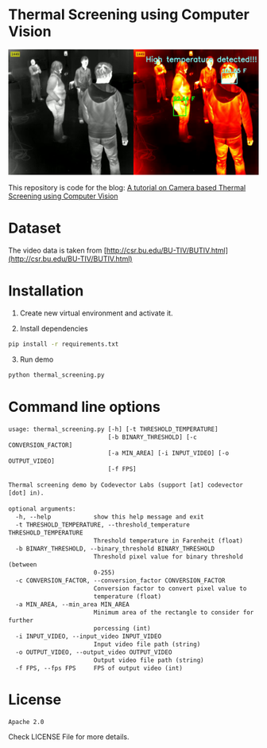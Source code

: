 # Thermal Screening using Computer Vision

![Thermal Screening using Computer Vision by Codevector Labs](/output/thermal-screening-codevector-labs.png)

This repository is code for the blog: [A tutorial on Camera based Thermal Screening using Computer Vision
](https://medium.com/@feat7/a-tutorial-on-camera-based-thermal-screening-using-computer-vision-d8b3304c08e3)

# Dataset

The video data is taken from [http://csr.bu.edu/BU-TIV/BUTIV.html](http://csr.bu.edu/BU-TIV/BUTIV.html)

# Installation

1. Create new virtual environment and activate it.

2. Install dependencies

```bash
pip install -r requirements.txt
```

3. Run demo

```bash
python thermal_screening.py
```

# Command line options

```
usage: thermal_screening.py [-h] [-t THRESHOLD_TEMPERATURE]
                            [-b BINARY_THRESHOLD] [-c CONVERSION_FACTOR]
                            [-a MIN_AREA] [-i INPUT_VIDEO] [-o OUTPUT_VIDEO]
                            [-f FPS]

Thermal screening demo by Codevector Labs (support [at] codevector [dot] in).

optional arguments:
  -h, --help            show this help message and exit
  -t THRESHOLD_TEMPERATURE, --threshold_temperature THRESHOLD_TEMPERATURE
                        Threshold temperature in Farenheit (float)
  -b BINARY_THRESHOLD, --binary_threshold BINARY_THRESHOLD
                        Threshold pixel value for binary threshold (between
                        0-255)
  -c CONVERSION_FACTOR, --conversion_factor CONVERSION_FACTOR
                        Conversion factor to convert pixel value to
                        temperature (float)
  -a MIN_AREA, --min_area MIN_AREA
                        Minimum area of the rectangle to consider for further
                        porcessing (int)
  -i INPUT_VIDEO, --input_video INPUT_VIDEO
                        Input video file path (string)
  -o OUTPUT_VIDEO, --output_video OUTPUT_VIDEO
                        Output video file path (string)
  -f FPS, --fps FPS     FPS of output video (int)
```

# License

`Apache 2.0`

Check LICENSE File for more details.
